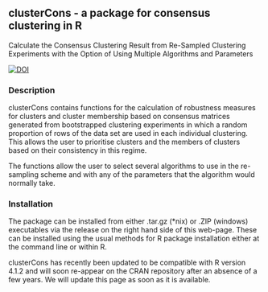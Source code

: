 ## clusterCons - a package for consensus clustering in R

Calculate the Consensus Clustering Result from Re-Sampled Clustering Experiments with the Option of Using Multiple Algorithms and Parameters

[![DOI](https://zenodo.org/badge/461762921.svg)](https://zenodo.org/badge/latestdoi/461762921)

### Description

clusterCons contains functions for the calculation of robustness measures for clusters and cluster membership based on consensus matrices generated from bootstrapped clustering experiments in which a random proportion of rows of the data set are used in each individual clustering. This allows the user to prioritise clusters and the members of clusters based on their consistency in this regime.

The functions allow the user to select several algorithms to use in the re-sampling scheme and with any of the parameters that the algorithm would normally take.

### Installation

The package can be installed from either .tar.gz (*nix) or .ZIP (windows) executables via the release on the right hand side of this web-page. These can be installed using the usual methods for R package installation either at the command line or within R.

clusterCons has recently been updated to be compatible with R version 4.1.2 and will soon re-appear on the CRAN repository after an absence of a few years. We will update this page as soon as it is available.
